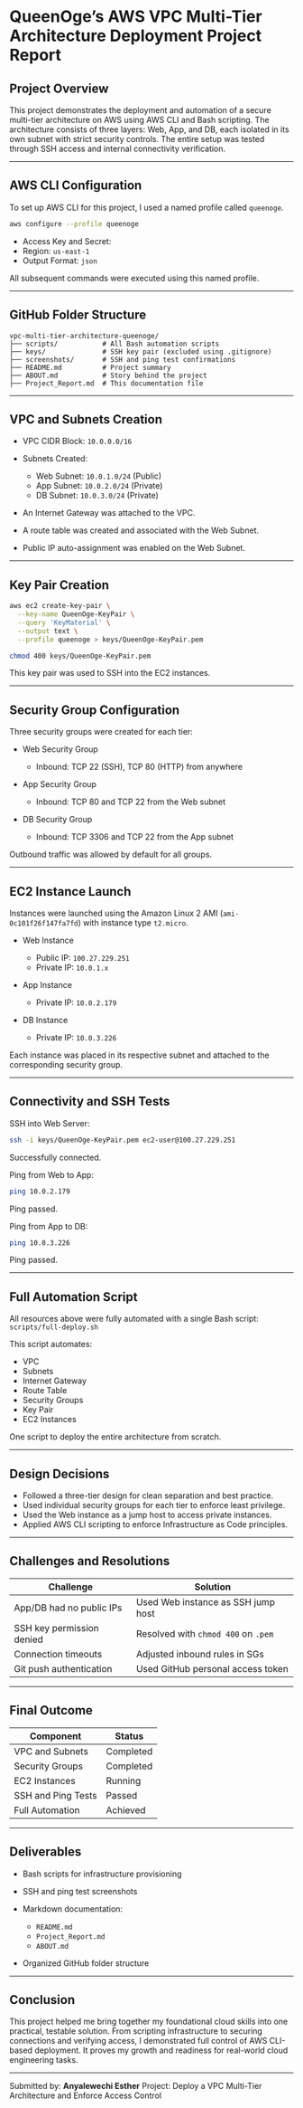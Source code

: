 # QueenOge’s AWS VPC Multi-Tier Architecture Deployment Project Report

## Project Overview
This project demonstrates the deployment and automation of a secure multi-tier architecture on AWS using AWS CLI and Bash scripting. The architecture consists of three layers: Web, App, and DB, each isolated in its own subnet with strict security controls. The entire setup was tested through SSH access and internal connectivity verification.

---

## AWS CLI Configuration

To set up AWS CLI for this project, I used a named profile called `queenoge`.

```bash
aws configure --profile queenoge
````

* Access Key and Secret: 
* Region: `us-east-1`
* Output Format: `json`

All subsequent commands were executed using this named profile.

---

## GitHub Folder Structure

```
vpc-multi-tier-architecture-queenoge/
├── scripts/           # All Bash automation scripts
├── keys/              # SSH key pair (excluded using .gitignore)
├── screenshots/       # SSH and ping test confirmations
├── README.md          # Project summary
├── ABOUT.md           # Story behind the project
├── Project_Report.md  # This documentation file
```

---

## VPC and Subnets Creation

* VPC CIDR Block: `10.0.0.0/16`
* Subnets Created:

  * Web Subnet: `10.0.1.0/24` (Public)
  * App Subnet: `10.0.2.0/24` (Private)
  * DB Subnet: `10.0.3.0/24` (Private)
* An Internet Gateway was attached to the VPC.
* A route table was created and associated with the Web Subnet.
* Public IP auto-assignment was enabled on the Web Subnet.

---

## Key Pair Creation

```bash
aws ec2 create-key-pair \
  --key-name QueenOge-KeyPair \
  --query 'KeyMaterial' \
  --output text \
  --profile queenoge > keys/QueenOge-KeyPair.pem

chmod 400 keys/QueenOge-KeyPair.pem
```

This key pair was used to SSH into the EC2 instances.

---

## Security Group Configuration

Three security groups were created for each tier:

* Web Security Group

  * Inbound: TCP 22 (SSH), TCP 80 (HTTP) from anywhere

* App Security Group

  * Inbound: TCP 80 and TCP 22 from the Web subnet

* DB Security Group

  * Inbound: TCP 3306 and TCP 22 from the App subnet

Outbound traffic was allowed by default for all groups.

---

## EC2 Instance Launch

Instances were launched using the Amazon Linux 2 AMI (`ami-0c101f26f147fa7fd`) with instance type `t2.micro`.

* Web Instance

  * Public IP: `100.27.229.251`
  * Private IP: `10.0.1.x`

* App Instance

  * Private IP: `10.0.2.179`

* DB Instance

  * Private IP: `10.0.3.226`

Each instance was placed in its respective subnet and attached to the corresponding security group.

---

## Connectivity and SSH Tests

SSH into Web Server:

```bash
ssh -i keys/QueenOge-KeyPair.pem ec2-user@100.27.229.251
```

Successfully connected.

Ping from Web to App:

```bash
ping 10.0.2.179
```

Ping passed.

Ping from App to DB:

```bash
ping 10.0.3.226
```

Ping passed.

---

## Full Automation Script

All resources above were fully automated with a single Bash script:
`scripts/full-deploy.sh`

This script automates:

* VPC
* Subnets
* Internet Gateway
* Route Table
* Security Groups
* Key Pair
* EC2 Instances

One script to deploy the entire architecture from scratch.

---

## Design Decisions

* Followed a three-tier design for clean separation and best practice.
* Used individual security groups for each tier to enforce least privilege.
* Used the Web instance as a jump host to access private instances.
* Applied AWS CLI scripting to enforce Infrastructure as Code principles.

---

## Challenges and Resolutions

| Challenge                 | Solution                            |
| ------------------------- | ----------------------------------- |
| App/DB had no public IPs  | Used Web instance as SSH jump host  |
| SSH key permission denied | Resolved with `chmod 400` on `.pem` |
| Connection timeouts       | Adjusted inbound rules in SGs       |
| Git push authentication   | Used GitHub personal access token   |

---

## Final Outcome

| Component          | Status    |
| ------------------ | --------- |
| VPC and Subnets    | Completed |
| Security Groups    | Completed |
| EC2 Instances      | Running   |
| SSH and Ping Tests | Passed    |
| Full Automation    | Achieved  |

---

## Deliverables

* Bash scripts for infrastructure provisioning
* SSH and ping test screenshots
* Markdown documentation:

  * `README.md`
  * `Project_Report.md`
  * `ABOUT.md`
* Organized GitHub folder structure

---

## Conclusion

This project helped me bring together my foundational cloud skills into one practical, testable solution. From scripting infrastructure to securing connections and verifying access, I demonstrated full control of AWS CLI-based deployment. It proves my growth and readiness for real-world cloud engineering tasks.

---

Submitted by: **Anyalewechi Esther**
Project: Deploy a VPC Multi-Tier Architecture and Enforce Access Control
